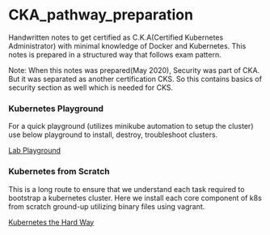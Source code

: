 # CKA_pathway_preparation
Handwritten notes to get certified as C.K.A(Certified Kubernetes Administrator) with minimal knowledge of Docker and Kubernetes. This notes is prepared in a structured way that follows exam pattern.

Note: When this notes was prepared(May 2020), Security was part of CKA. But it was separated as another certification CKS. So this contains basics of security section as well which is needed for CKS.

### Kubernetes Playground
For a quick playground (utilizes minikube automation to setup the cluster) use below playground to install, destroy, troubleshoot clusters.

[Lab Playground](https://labs.play-with-k8s.com/ "Lab Playground")

### Kubernetes from Scratch
This is a long route to ensure that we understand each task required to bootstrap a kubernetes cluster. Here we install each core component of k8s from scratch ground-up utilizing binary files using vagrant.

[Kubernetes the Hard Way](https://labs.play-with-k8s.com/ "Kubernetes the Hard Way")
